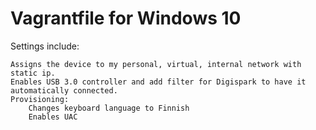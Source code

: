 # Vagrantfile for Windows 10

Settings include:

    Assigns the device to my personal, virtual, internal network with static ip.
    Enables USB 3.0 controller and add filter for Digispark to have it automatically connected.
    Provisioning:
        Changes keyboard language to Finnish
        Enables UAC